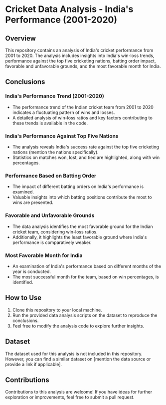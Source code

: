 # Cricket Data Analysis - India's Performance (2001-2020)

## Overview

This repository contains an analysis of India's cricket performance from 2001 to 2020. The analysis includes insights into India's win-loss trends, performance against the top five cricketing nations, batting order impact, favorable and unfavorable grounds, and the most favorable month for India.

## Conclusions

### India's Performance Trend (2001-2020)

- The performance trend of the Indian cricket team from 2001 to 2020 indicates a fluctuating pattern of wins and losses.
- A detailed analysis of win-loss ratios and key factors contributing to these trends is available in the code.

### India's Performance Against Top Five Nations

- The analysis reveals India's success rate against the top five cricketing nations (mention the nations specifically).
- Statistics on matches won, lost, and tied are highlighted, along with win percentages.

### Performance Based on Batting Order

- The impact of different batting orders on India's performance is examined.
- Valuable insights into which batting positions contribute the most to wins are presented.

### Favorable and Unfavorable Grounds

- The data analysis identifies the most favorable ground for the Indian cricket team, considering win-loss ratios.
- Additionally, it highlights the least favorable ground where India's performance is comparatively weaker.

### Most Favorable Month for India

- An examination of India's performance based on different months of the year is conducted.
- The most successful month for the team, based on win percentages, is identified.

## How to Use

1. Clone this repository to your local machine.
2. Run the provided data analysis scripts on the dataset to reproduce the conclusions.
3. Feel free to modify the analysis code to explore further insights.

## Dataset

The dataset used for this analysis is not included in this repository. However, you can find a similar dataset on [mention the data source or provide a link if applicable].

## Contributions

Contributions to this analysis are welcome! If you have ideas for further exploration or improvements, feel free to submit a pull request.


